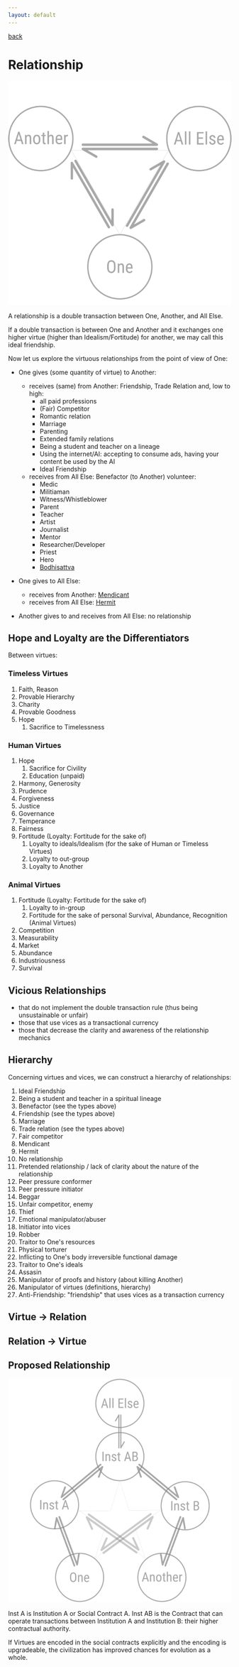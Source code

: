 ```yaml
---
layout: default
---
```

[back](./)

# Relationship

![relationship](/images/relationship.png)

A relationship is a double transaction between One, Another, and All Else.

If a double transaction is between One and Another and it exchanges one higher virtue (higher than Idealism/Fortitude) for another, we may call this ideal friendship.

Now let us explore the virtuous relationships from the point of view of One:

- One gives (some quantity of virtue) to Another:
    - receives (same) from Another: Friendship, Trade Relation and, low to high:
        - all paid professions
        - (Fair) Competitor
        - Romantic relation
        - Marriage
        - Parenting
        - Extended family relations
        - Being a student and teacher on a lineage
        - Using the internet/AI: accepting to consume ads, having your content be used by the AI
        - Ideal Friendship
    - receives from All Else: Benefactor (to Another) volunteer:
        - Medic
        - Militiaman
        - Witness/Whistleblower
        - Parent
        - Teacher
        - Artist
        - Journalist
        - Mentor
        - Researcher/Developer
        - Priest
        - Hero
        - [Bodhisattva](https://en.wikipedia.org/wiki/Bodhisattva)

- One gives to All Else:
    - receives from Another: [Mendicant](https://en.wikipedia.org/wiki/Mendicant)
    - receives from All Else: [Hermit](https://en.wikipedia.org/wiki/Hermit)

- Another gives to and receives from All Else: no relationship

## Hope and Loyalty are the Differentiators

Between virtues:

### Timeless Virtues

1. Faith, Reason
1. Provable Hierarchy
1. Charity
1. Provable Goodness
1. Hope
    1. Sacrifice to Timelessness

### Human Virtues

1. Hope
    1. Sacrifice for Civility
    1. Education (unpaid)
1. Harmony, Generosity
1. Prudence
1. Forgiveness
1. Justice
1. Governance
1. Temperance
1. Fairness
1. Fortitude (Loyalty: Fortitude for the sake of)
    1. Loyalty to ideals/Idealism (for the sake of Human or Timeless Virtues)
    2. Loyalty to out-group
    3. Loyalty to Another

### Animal Virtues

1. Fortitude (Loyalty: Fortitude for the sake of)
    1. Loyalty to in-group
    1. Fortitude for the sake of personal Survival, Abundance, Recognition (Animal Virtues)
1. Competition
4. Measurability
5. Market
6. Abundance
7. Industriousness
8. Survival

## Vicious Relationships

- that do not implement the double transaction rule (thus being unsustainable or unfair)
- those that use vices as a transactional currency
- those that decrease the clarity and awareness of the relationship mechanics

## Hierarchy

Concerning virtues and vices, we can construct a hierarchy of relationships:

1. Ideal Friendship
2. Being a student and teacher in a spiritual lineage
3. Benefactor (see the types above)
4. Friendship (see the types above)
5. Marriage
6. Trade relation (see the types above)
7. Fair competitor
8. Mendicant
9. Hermit
10. No relationship
11. Pretended relationship / lack of clarity about the nature of the relationship
12. Peer pressure conformer
13. Peer pressure initiator
15. Beggar
14. Unfair competitor, enemy
15. Thief
15. Emotional manipulator/abuser
16. Initiator into vices
17. Robber
18. Traitor to One's resources
19. Physical torturer
20. Inflicting to One's body irreversible functional damage
21. Traitor to One's ideals
22. Assasin
23. Manipulator of proofs and history (about killing Another)
24. Manipulator of virtues (definitions, hierarchy)
25. Anti-Friendship: "friendship" that uses vices as a transaction currency



## Virtue -> Relation

## Relation -> Virtue

## Proposed Relationship

![relationship](/images/relationship2.png)

Inst A is Institution A or Social Contract A. Inst AB is the Contract that can operate transactions between Institution A and Institution B: their higher contractual authority.

If Virtues are encoded in the social contracts explicitly and the encoding is upgradeable, the civilization has improved chances for evolution as a whole.
